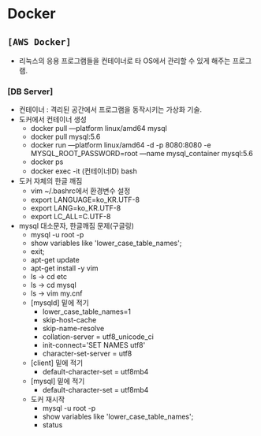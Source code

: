 # Docker

## `[AWS Docker]`
* 리눅스의 응용 프로그램들을 컨테이너로 타 OS에서 관리할 수 있게 해주는 프로그램.

### [DB Server]
* 컨테이너 : 격리된 공간에서 프로그램을 동작시키는 가상화 기술.
* 도커에서 컨테이너 생성
  * docker pull —platform linux/amd64 mysql
  * docker pull mysql:5.6
  * docker run —platform linux/amd64 -d -p 8080:8080 -e MYSQL_ROOT_PASSWORD=root —name mysql_container mysql:5.6
  * docker ps
  * docker exec -it (컨테이너ID) bash
* 도커 자체의 한글 깨짐
  * vim ~/.bashrc에서 환경변수 설정
  * export LANGUAGE=ko_KR.UTF-8 
  * export LANG=ko_KR.UTF-8
  * export LC_ALL=C.UTF-8
* mysql 대소문자, 한글깨짐 문제(구글링)
  * mysql -u root -p
  * show variables like 'lower_case_table_names';
  * exit;
  * apt-get update
  * apt-get install -y vim
  * ls -> cd etc
  * ls -> cd mysql
  * ls -> vim my.cnf
  * [mysqld] 밑에 적기
    * lower_case_table_names=1
    * skip-host-cache
    * skip-name-resolve
    * collation-server = utf8_unicode_ci 
    * init-connect='SET NAMES utf8' 
    * character-set-server = utf8
  * [client] 밑에 적기
    * default-character-set = utf8mb4 
  * [mysql] 밑에 적기
    * default-character-set = utf8mb4 
  * 도커 재시작
    * mysql -u root -p
    * show variables like 'lower_case_table_names';
    * status